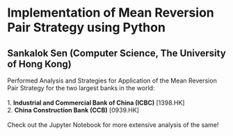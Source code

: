 # Implementation of Mean Reversion Pair Strategy using Python
## Sankalok Sen (Computer Science, The University of Hong Kong)

Performed Analysis and Strategies for Application of the Mean Reversion Pair Strategy for the two largest banks in the world:
<br/>
<br/>1. **Industrial and Commercial Bank of China (ICBC)**  [1398.HK]
<br/>2. **China Construction Bank (CCB)** [0939.HK]
<br/>
<br/> Check out the Jupyter Notebook for more extensive analysis of the same!
